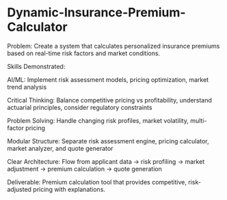 # Dynamic-Insurance-Premium-Calculator

Problem: Create a system that calculates personalized insurance premiums based on real-time risk factors and market conditions.

Skills Demonstrated:

AI/ML: Implement risk assessment models, pricing optimization, market trend analysis

Critical Thinking: Balance competitive pricing vs profitability, understand actuarial principles, consider regulatory constraints

Problem Solving: Handle changing risk profiles, market volatility, multi-factor pricing

Modular Structure: Separate risk assessment engine, pricing calculator, market analyzer, and quote generator

Clear Architecture: Flow from applicant data → risk profiling → market adjustment → premium calculation → quote generation

Deliverable: Premium calculation tool that provides competitive, risk-adjusted pricing with explanations.
